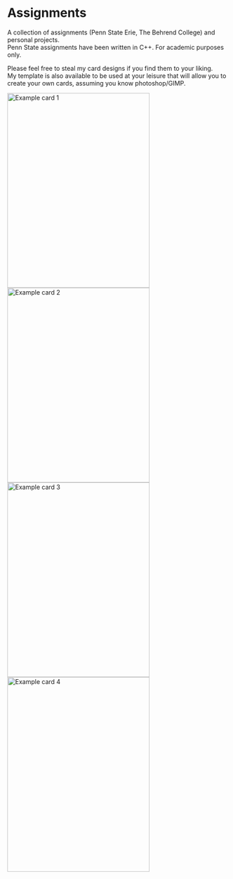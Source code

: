 # Assignments

A collection of assignments (Penn State Erie, The Behrend College) and personal projects.  
Penn State assignments have been written in C++. For academic purposes only.  

Please feel free to steal my card designs if you find them to your liking.  
My template is also available to be used at your leisure that will allow you to create your own cards, assuming you know photoshop/GIMP.  

<img src="https://github.com/Puzz1ebox/Project-Vault/blob/main/Projects/Tabletop%20RPG%20Card%20Creation/Completed%20Creations/Shadow%20Blade.png" width="324" height="444" alt="Example card 1"> <img src="https://github.com/Puzz1ebox/Project-Vault/blob/main/Projects/Tabletop%20RPG%20Card%20Creation/Completed%20Creations/Shield.png" width="324" height="444" alt="Example card 2"> <img src="https://github.com/Puzz1ebox/Project-Vault/blob/main/Projects/Tabletop%20RPG%20Card%20Creation/Completed%20Creations/Wall%20of%20Light.png" width="324" height="444" alt="Example card 3"> <img src="https://github.com/Puzz1ebox/Project-Vault/blob/main/Projects/Tabletop%20RPG%20Card%20Creation/Completed%20Creations/Watery%20Sphere.png" width="324" height="444" alt="Example card 4">


